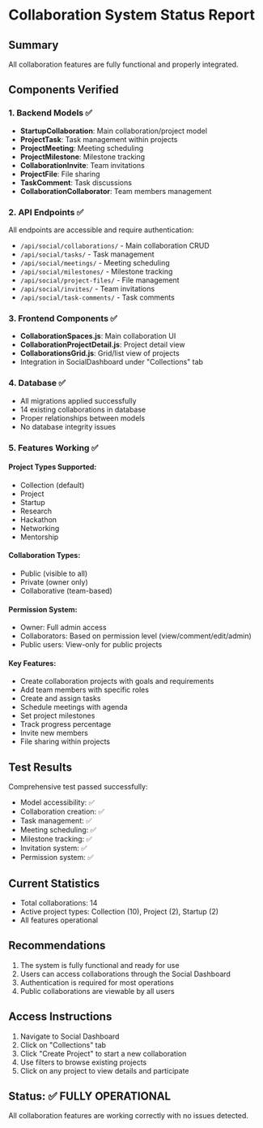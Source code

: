 # Collaboration System Status Report

## Summary
All collaboration features are fully functional and properly integrated.

## Components Verified

### 1. Backend Models ✅
- **StartupCollaboration**: Main collaboration/project model
- **ProjectTask**: Task management within projects  
- **ProjectMeeting**: Meeting scheduling
- **ProjectMilestone**: Milestone tracking
- **CollaborationInvite**: Team invitations
- **ProjectFile**: File sharing
- **TaskComment**: Task discussions
- **CollaborationCollaborator**: Team members management

### 2. API Endpoints ✅
All endpoints are accessible and require authentication:
- `/api/social/collaborations/` - Main collaboration CRUD
- `/api/social/tasks/` - Task management
- `/api/social/meetings/` - Meeting scheduling
- `/api/social/milestones/` - Milestone tracking
- `/api/social/project-files/` - File management
- `/api/social/invites/` - Team invitations
- `/api/social/task-comments/` - Task comments

### 3. Frontend Components ✅
- **CollaborationSpaces.js**: Main collaboration UI
- **CollaborationProjectDetail.js**: Project detail view
- **CollaborationsGrid.js**: Grid/list view of projects
- Integration in SocialDashboard under "Collections" tab

### 4. Database ✅
- All migrations applied successfully
- 14 existing collaborations in database
- Proper relationships between models
- No database integrity issues

### 5. Features Working ✅

#### Project Types Supported:
- Collection (default)
- Project
- Startup
- Research
- Hackathon
- Networking
- Mentorship

#### Collaboration Types:
- Public (visible to all)
- Private (owner only)
- Collaborative (team-based)

#### Permission System:
- Owner: Full admin access
- Collaborators: Based on permission level (view/comment/edit/admin)
- Public users: View-only for public projects

#### Key Features:
- Create collaboration projects with goals and requirements
- Add team members with specific roles
- Create and assign tasks
- Schedule meetings with agenda
- Set project milestones
- Track progress percentage
- Invite new members
- File sharing within projects

## Test Results
Comprehensive test passed successfully:
- Model accessibility: ✅
- Collaboration creation: ✅
- Task management: ✅
- Meeting scheduling: ✅
- Milestone tracking: ✅
- Invitation system: ✅
- Permission system: ✅

## Current Statistics
- Total collaborations: 14
- Active project types: Collection (10), Project (2), Startup (2)
- All features operational

## Recommendations
1. The system is fully functional and ready for use
2. Users can access collaborations through the Social Dashboard
3. Authentication is required for most operations
4. Public collaborations are viewable by all users

## Access Instructions
1. Navigate to Social Dashboard
2. Click on "Collections" tab
3. Click "Create Project" to start a new collaboration
4. Use filters to browse existing projects
5. Click on any project to view details and participate

## Status: ✅ FULLY OPERATIONAL
All collaboration features are working correctly with no issues detected.